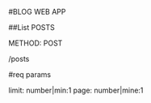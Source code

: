 #BLOG WEB APP

##List POSTS

METHOD: POST

/posts

#req params

limit: number|min:1
page: number|mine:1
